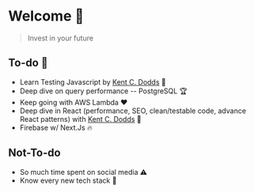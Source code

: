 # Welcome :wave:

> Invest in your future

## To-do :dart:

- Learn Testing Javascript by [Kent C. Dodds](https://testingjavascript.com/) :construction:
- Deep dive on query performance -- PostgreSQL :trophy:
- Keep going with AWS Lambda :hearts:
- Deep dive in React (performance, SEO, clean/testable code, advance React patterns) with [Kent C. Dodds](https://epicreact.dev/) :key:
- Firebase w/ Next.Js :fire:

## Not-To-do

- So much time spent on social media :warning:
- Know every new tech stack :triangular_flag_on_post:

